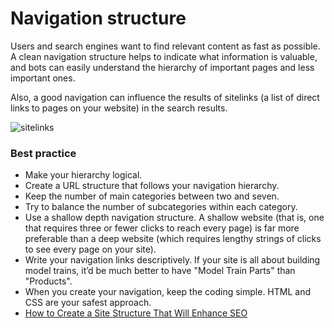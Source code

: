 # Navigation structure
Users and search engines want to find relevant content as fast as possible. 
A clean navigation structure helps to indicate what information is valuable, and bots can easily understand the hierarchy of important pages and less important ones.

Also, a good navigation can influence the results of sitelinks (a list of direct links to pages on your website) in the search results.

![sitelinks](https://neilpatel.com/wp-content/uploads/2014/08/1-quicksprout-in-serps.png "sitelinks example from neilpatel.com")

### Best practice
* Make your hierarchy logical.
* Create a URL structure that follows your navigation hierarchy.
* Keep the number of main categories between two and seven.
* Try to balance the number of subcategories within each category.
* Use a shallow depth navigation structure. A shallow website (that is, one that requires three or fewer clicks to reach every page) is far more preferable than a deep website (which requires lengthy strings of clicks to see every page on your site).
* Write your navigation links descriptively. If your site is all about building model trains, it’d be much better to have "Model Train Parts" than "Products".
* When you create your navigation, keep the coding simple. HTML and CSS are your safest approach.
* [How to Create a Site Structure That Will Enhance SEO](https://neilpatel.com/blog/site-structure-enhance-seo)